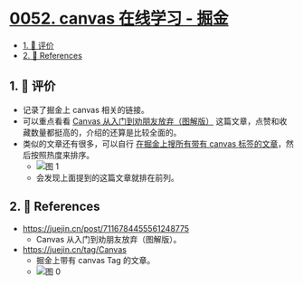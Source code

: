 # [0052. canvas 在线学习 - 掘金](https://github.com/tnotesjs/TNotes.canvas/tree/main/notes/0052.%20canvas%20%E5%9C%A8%E7%BA%BF%E5%AD%A6%E4%B9%A0%20-%20%E6%8E%98%E9%87%91)

<!-- region:toc -->

- [1. 🫧 评价](#1--评价)
- [2. 🔗 References](#2--references)

<!-- endregion:toc -->

## 1. 🫧 评价

- 记录了掘金上 canvas 相关的链接。
- 可以重点看看 [Canvas 从入门到劝朋友放弃（图解版）][1] 这篇文章，点赞和收藏数量都挺高的，介绍的还算是比较全面的。
- 类似的文章还有很多，可以自行 [在掘金上搜所有带有 canvas 标签的文章][2]，然后按照热度来排序。
  - ![图 1](https://cdn.jsdelivr.net/gh/Tdahuyou/imgs@main/2025-08-23-12-03-19.png)
  - 会发现上面提到的这篇文章就排在前列。

## 2. 🔗 References

[1]: https://juejin.cn/post/7116784455561248775
[2]: https://juejin.cn/tag/Canvas

- https://juejin.cn/post/7116784455561248775
  - Canvas 从入门到劝朋友放弃（图解版）。
- https://juejin.cn/tag/Canvas
  - 掘金上带有 canvas Tag 的文章。
  - ![图 0](https://cdn.jsdelivr.net/gh/Tdahuyou/imgs@main/2025-08-23-12-00-36.png)
